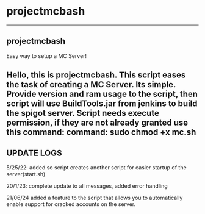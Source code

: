 # projectmcbash
-------------------------------
projectmcbash
-------------------------------
Easy way to setup a MC Server!

Hello, this is projectmcbash. This script eases the task of creating a MC Server. 
Its simple. Provide version and ram usage to the script, then script will use BuildTools.jar from jenkins to build the spigot server.
Script needs execute permission, if they are not already granted use this command: command: sudo chmod +x mc.sh
-----------------------------
UPDATE LOGS
-----------------------------
5/25/22: added so script creates another script for easier startup of the server(start.sh)

20/1/23: complete update to all messages, added error handling

21/06/24 added a feature to the script that allows you to automatically enable support for cracked accounts on the server.

